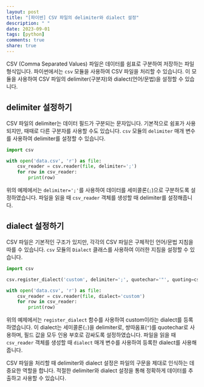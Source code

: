 ```yaml
---
layout: post
title: "[파이썬] CSV 파일의 delimiter와 dialect 설정"
description: " "
date: 2023-09-01
tags: [python]
comments: true
share: true
---
```


CSV (Comma Separated Values) 파일은 데이터를 쉼표로 구분하여 저장하는 파일 형식입니다. 파이썬에서는 `csv` 모듈을 사용하여 CSV 파일을 처리할 수 있습니다. 이 모듈을 사용하여 CSV 파일의 delimiter(구분자)와 dialect(언어/문법)을 설정할 수 있습니다.

## delimiter 설정하기

CSV 파일의 delimiter는 데이터 필드가 구분되는 문자입니다. 기본적으로 쉼표가 사용되지만, 때때로 다른 구분자를 사용할 수도 있습니다. `csv` 모듈의 `delimiter` 매개 변수를 사용하여 delimiter를 설정할 수 있습니다.

```python
import csv

with open('data.csv', 'r') as file:
    csv_reader = csv.reader(file, delimiter=';')
    for row in csv_reader:
        print(row)
```

위의 예제에서는 `delimiter=';'`를 사용하여 데이터를 세미콜론(`;`)으로 구분하도록 설정하였습니다. 파일을 읽을 때 `csv_reader` 객체를 생성할 때 delimiter를 설정해줍니다.

## dialect 설정하기

CSV 파일은 기본적인 구조가 있지만, 각각의 CSV 파일은 구체적인 언어/문법 지침을 따를 수 있습니다. `csv` 모듈의 `Dialect` 클래스를 사용하여 이러한 지침을 설정할 수 있습니다.

```python
import csv

csv.register_dialect('custom', delimiter=';', quotechar='"', quoting=csv.QUOTE_ALL)

with open('data.csv', 'r') as file:
    csv_reader = csv.reader(file, dialect='custom')
    for row in csv_reader:
        print(row)
```

위의 예제에서는 `register_dialect` 함수를 사용하여 custom이라는 dialect를 등록하였습니다. 이 dialect는 세미콜론(`;`)을 delimiter로, 쌍따옴표(`"`)를 quotechar로 사용하며, 필드 값을 모두 인용 부호로 감싸도록 설정하였습니다. 파일을 읽을 때 `csv_reader` 객체를 생성할 때 `dialect` 매개 변수를 사용하여 등록한 dialect를 사용해줍니다.

CSV 파일을 처리할 때 delimiter와 dialect 설정은 파일의 구문을 제대로 인식하는 데 중요한 역할을 합니다. 적절한 delimiter와 dialect 설정을 통해 정확하게 데이터를 추출하고 사용할 수 있습니다.
